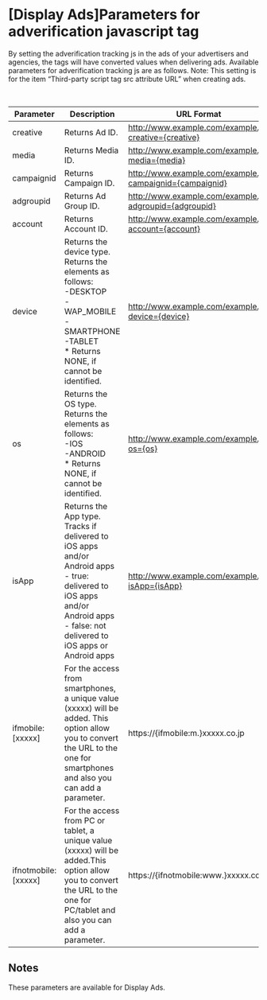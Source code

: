 # [Display Ads]Parameters for adverification javascript tag
By setting the adverification tracking js in the ads of your advertisers and agencies, the tags will have converted values when delivering ads. Available parameters for adverification tracking js are as follows.
Note: This setting is for the item “Third-party script tag src attribute URL” when creating ads.

<br>

Parameter | Description | URL Format   
----------- | ----------------- | ----------------
creative | Returns Ad ID. | http://www.example.com/example.js?creative={creative}
media | Returns Media ID.| http://www.example.com/example.js?media={media}
campaignid | Returns Campaign ID.| http://www.example.com/example.js?campaignid={campaignid}
adgroupid | Returns Ad Group ID.| http://www.example.com/example.js?adgroupid={adgroupid}
account | Returns Account ID.| http://www.example.com/example.js?account={account}
device | Returns the device type.<br>Returns the elements as follows:<br> -DESKTOP<br> -WAP_MOBILE<br> -SMARTPHONE<br> -TABLET<br>* Returns NONE, if cannot be identified. | http://www.example.com/example.js?device={device}
os | Returns the OS type.<br>Returns the elements as follows:<br> -IOS<br> -ANDROID<br>* Returns NONE, if cannot be identified. | http://www.example.com/example.js?os={os}
isApp | Returns the App type.<br>Tracks if delivered to iOS apps and/or Android apps<br> - true: delivered to iOS apps and/or Android apps<br> - false: not delivered to iOS apps or Android apps | http://www.example.com/example.js?isApp={isApp}
ifmobile:[xxxxx] | For the access from smartphones, a unique value (xxxxx) will be added. This option allow you to convert the URL to the one for smartphones and also you can add a parameter. |  https://{ifmobile:m.}xxxxx.co.jp
ifnotmobile:[xxxxx] | For the access from PC or tablet, a unique value (xxxxx) will be added.This option allow you to convert the URL to the one for PC/tablet and also you can add a parameter. | https://{ifnotmobile:www.}xxxxx.co.jp

## Notes
These parameters are available for Display Ads.
